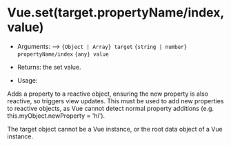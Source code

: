 # Vue.set(target.propertyName/index, value)

* Arguments:
-->
    `{Object | Array} target`
    `{string | number} propertyName/index`
    `{any} value`

* Returns: the set value.
* Usage:

Adds a property to a reactive object, ensuring the new property is also reactive, so triggers view updates. This must be used to add new properties to reactive objects, as Vue cannot detect normal property additions (e.g. this.myObject.newProperty = 'hi').

The target object cannot be a Vue instance, or the root data object of a Vue instance.
